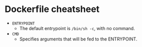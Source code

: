 # Dockerfile cheatsheet

* `ENTRYPOINT`
  * The default entrypoint is `/bin/sh -c`, with no command.
* `CMD`
  * Specifies arguments that will be fed to the ENTRYPOINT.